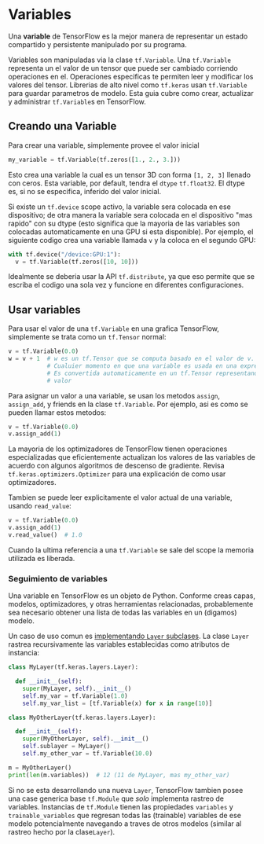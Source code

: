 # Variables

Una **variable** de TensorFlow es la mejor manera de representar un estado compartido y persistente
manipulado por su programa.

Variables son manipuladas via la clase `tf.Variable`. Una `tf.Variable`
representa un el valor de un tensor que puede ser cambiado corriendo operaciones
en el. Operaciones especificas te permiten leer y modificar los valores del
tensor. Librerias de alto nivel como `tf.keras` usan `tf.Variable` para guardar
parametros de modelo. Esta guia cubre como crear, actualizar y administrar
`tf.Variable`s en TensorFlow.

## Creando una Variable

Para crear una variable, simplemente provee el valor inicial

``` python
my_variable = tf.Variable(tf.zeros([1., 2., 3.]))
```

Esto crea una variable la cual es un tensor 3D con forma `[1, 2,
3]` llenado con ceros. Esta variable, por default, tendra el `dtype`
`tf.float32`. El dtype es, si no se especifica, inferido del valor
inicial.

Si existe un `tf.device` scope activo, la variable sera colocada en ese
dispositivo; de otra manera la variable sera colocada en el dispositivo "mas rapido"
con su dtype (esto significa que la mayoria de las variables son colocadas automaticamente
en una GPU si esta disponible). Por ejemplo, el siguiente codigo crea una variable
llamada `v` y la coloca en el segundo GPU:

``` python
with tf.device("/device:GPU:1"):
  v = tf.Variable(tf.zeros([10, 10]))
```

Idealmente se deberia usar la API `tf.distribute`, ya que eso permite que
se escriba el codigo una sola vez y funcione en diferentes configuraciones.

## Usar variables

Para usar el valor de una `tf.Variable` en una grafica TensorFlow, simplemente se
trata como un `tf.Tensor` normal:

``` python
v = tf.Variable(0.0)
w = v + 1  # w es un tf.Tensor que se computa basado en el valor de v.
           # Cualuier momento en que una variable es usada en una expresion
           # Es convertida automaticamente en un tf.Tensor representando su
           # valor
```

Para asignar un valor a una variable, se usan los metodos `assign`, `assign_add`, y
friends en la clase `tf.Variable`. Por ejemplo, asi es como se pueden llamar estos
metodos:

``` python
v = tf.Variable(0.0)
v.assign_add(1)
```

La mayoria de los optimizadores de TensorFlow tienen operaciones especializadas que
eficientemente actualizan los valores de las variables de acuerdo con algunos
algoritmos de descenso de gradiente. Revisa `tf.keras.optimizers.Optimizer` para
una explicación de como usar optimizadores.

Tambien se puede leer explicitamente el valor actual de una variable, usando
`read_value`:

```python
v = tf.Variable(0.0)
v.assign_add(1)
v.read_value()  # 1.0
```

Cuando la ultima referencia a una `tf.Variable` se sale del scope la memoria utilizada
es liberada.

### Seguimiento de variables

Una variable en TensorFlow es un objeto de Python. Conforme creas capas, modelos,
optimizadores, y otras herramientas relacionadas, probablemente sea necesario
obtener una lista de todas las variables en un (digamos) modelo.

Un caso de uso comun es [implementando `Layer` subclases](
https://www.tensorflow.org/beta/guide/keras/custom_layers_and_models#the_layer_class).
La clase `Layer` rastrea recursivamente las variables establecidas como atributos de instancia:

```python
class MyLayer(tf.keras.layers.Layer):

  def __init__(self):
    super(MyLayer, self).__init__()
    self.my_var = tf.Variable(1.0)
    self.my_var_list = [tf.Variable(x) for x in range(10)]

class MyOtherLayer(tf.keras.layers.Layer):

  def __init__(self):
    super(MyOtherLayer, self).__init__()
    self.sublayer = MyLayer()
    self.my_other_var = tf.Variable(10.0)

m = MyOtherLayer()
print(len(m.variables))  # 12 (11 de MyLayer, mas my_other_var)
```

Si no se esta desarrollando una nueva `Layer`, TensorFlow tambien posee una
case generica base `tf.Module` que _solo_ implementa rastreo de variables.
Instancias de `tf.Module` tienen las propiedades `variables` y
`trainable_variables` que regresan todas las (trainable) variables de ese modelo
potencialmente navegando a traves de otros modelos (similar al rastreo hecho por
la clase`Layer`).
